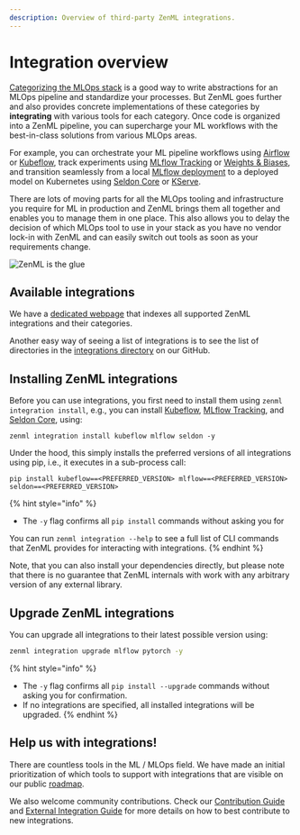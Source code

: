 ```yaml
---
description: Overview of third-party ZenML integrations.
---
```


# Integration overview

[Categorizing the MLOps stack](../../learning/component-gallery/broken-reference/) is a good way to write abstractions for an MLOps pipeline and standardize your processes. But ZenML goes further and also provides concrete implementations of these categories by **integrating** with various tools for each category. Once code is organized into a ZenML pipeline, you can supercharge your ML workflows with the best-in-class solutions from various MLOps areas.

For example, you can orchestrate your ML pipeline workflows using [Airflow](orchestrators/airflow.md) or [Kubeflow](orchestrators/kubeflow.md), track experiments using [MLflow Tracking](experiment-trackers/mlflow.md) or [Weights & Biases](experiment-trackers/wandb.md), and transition seamlessly from a local [MLflow deployment](model-deployers/mlflow.md) to a deployed model on Kubernetes using [Seldon Core](model-deployers/seldon.md) or [KServe](model-deployers/kserve.md).

There are lots of moving parts for all the MLOps tooling and infrastructure you require for ML in production and ZenML brings them all together and enables you to manage them in one place. This also allows you to delay the decision of which MLOps tool to use in your stack as you have no vendor lock-in with ZenML and can easily switch out tools as soon as your requirements change.

![ZenML is the glue](../../assets/zenml-is-the-glue.jpeg)

## Available integrations

We have a [dedicated webpage](https://zenml.io/integrations) that indexes all supported ZenML integrations and their categories.

Another easy way of seeing a list of integrations is to see the list of directories in the [integrations directory](https://github.com/zenml-io/zenml/tree/main/src/zenml/integrations) on our GitHub.

## Installing ZenML integrations

Before you can use integrations, you first need to install them using `zenml integration install`, e.g., you can install [Kubeflow](orchestrators/kubeflow.md), [MLflow Tracking](experiment-trackers/mlflow.md), and [Seldon Core](model-deployers/seldon.md), using:

```
zenml integration install kubeflow mlflow seldon -y
```

Under the hood, this simply installs the preferred versions of all integrations using pip, i.e., it executes in a sub-process call:

```
pip install kubeflow==<PREFERRED_VERSION> mlflow==<PREFERRED_VERSION> seldon==<PREFERRED_VERSION>
```

{% hint style="info" %}
* The `-y` flag confirms all `pip install` commands without asking you for

You can run `zenml integration --help` to see a full list of CLI commands that ZenML provides for interacting with integrations.
{% endhint %}

Note, that you can also install your dependencies directly, but please note that there is no guarantee that ZenML internals with work with any arbitrary version of any external library.

## Upgrade ZenML integrations

You can upgrade all integrations to their latest possible version using:

```bash
zenml integration upgrade mlflow pytorch -y
```

{% hint style="info" %}
* The `-y` flag confirms all `pip install --upgrade` commands without asking you for confirmation.
* If no integrations are specified, all installed integrations will be upgraded.
{% endhint %}

## Help us with integrations!

There are countless tools in the ML / MLOps field. We have made an initial prioritization of which tools to support with integrations that are visible on our public [roadmap](https://zenml.io/roadmap).

We also welcome community contributions. Check our [Contribution Guide](../../../old\_book/misc/contributing.md) and [External Integration Guide](../../../old\_book/misc/integrating.md) for more details on how to best contribute to new integrations.
